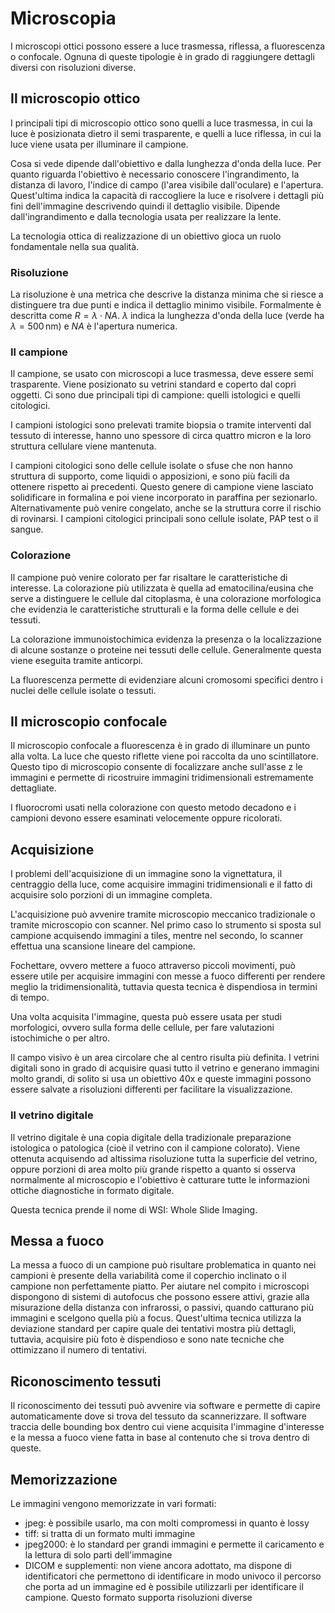 # Microscopia

I microscopi ottici possono essere a luce trasmessa, riflessa, a fluorescenza o confocale. Ognuna di queste tipologie è in grado di raggiungere dettagli diversi con risoluzioni diverse.

## Il microscopio ottico

I principali tipi di microscopio ottico sono quelli a luce trasmessa, in cui la luce è posizionata dietro il semi trasparente, e quelli a luce riflessa, in cui la luce viene usata per illuminare il campione.

Cosa si vede dipende dall'obiettivo e dalla lunghezza d'onda della luce. Per quanto riguarda l'obiettivo è necessario conoscere l'ingrandimento, la distanza di lavoro, l'indice di campo (l'area visibile dall'oculare) e l'apertura. Quest'ultima indica la capacità di raccogliere la luce e risolvere i dettagli più fini dell'immagine descrivendo quindi il dettaglio visibile. Dipende dall'ingrandimento e dalla tecnologia usata per realizzare la lente.

La tecnologia ottica di realizzazione di un obiettivo gioca un ruolo fondamentale nella sua qualità.

### Risoluzione

La risoluzione è una metrica che descrive la distanza minima che si riesce a distinguere tra due punti e indica il dettaglio minimo visibile. Formalmente è descritta come $R=\lambda \cdot NA$. $\lambda$ indica la lunghezza d'onda della luce (verde ha $\lambda = 500\,\mathrm{nm}$) e $NA$ è l'apertura numerica.

### Il campione

Il campione, se usato con microscopi a luce trasmessa, deve essere semi trasparente. Viene posizionato su vetrini standard e coperto dal copri oggetti. Ci sono due principali tipi di campione: quelli istologici e quelli citologici.

I campioni istologici sono prelevati tramite biopsia o tramite interventi dal tessuto di interesse, hanno uno spessore di circa quattro micron e la loro struttura cellulare viene mantenuta.

I campioni citologici sono delle cellule isolate o sfuse che non hanno struttura di supporto, come liquidi o apposizioni, e sono più facili da ottenere rispetto ai precedenti. Questo genere di campione viene lasciato solidificare in formalina e poi viene incorporato in paraffina per sezionarlo. Alternativamente può venire congelato, anche se la struttura corre il rischio di rovinarsi. I campioni citologici principali sono cellule isolate, PAP test o il sangue.

### Colorazione

Il campione può venire colorato per far risaltare le caratteristiche di interesse. La colorazione più utilizzata è quella ad ematocilina/eusina che serve a distinguere le cellule dal citoplasma, è una colorazione morfologica che evidenzia le caratteristiche strutturali e la forma delle cellule e dei tessuti.

La colorazione immunoistochimica evidenza la presenza o la localizzazione di alcune sostanze o proteine nei tessuti delle cellule. Generalmente questa viene eseguita tramite anticorpi.

La fluorescenza permette di evidenziare alcuni cromosomi specifici dentro i nuclei delle cellule isolate o tessuti.

## Il microscopio confocale

Il microscopio confocale a fluorescenza è in grado di illuminare un punto alla volta. La luce che questo riflette viene poi raccolta da uno scintillatore. Questo tipo di microscopio consente di focalizzare anche sull'asse z le immagini e permette di ricostruire immagini tridimensionali estremamente dettagliate. 

I fluorocromi usati nella colorazione con questo metodo decadono e i campioni devono essere esaminati velocemente oppure ricolorati.

## Acquisizione 

I problemi dell'acquisizione di un immagine sono la vignettatura, il centraggio della luce, come acquisire immagini tridimensionali e il fatto di acquisire solo porzioni di un immagine completa.

L'acquisizione può avvenire tramite microscopio meccanico tradizionale o tramite microscopio con scanner. Nel primo caso lo strumento si sposta sul campione acquisendo immagini a tiles, mentre nel secondo, lo scanner effettua una scansione lineare del campione.

Fochettare, ovvero mettere a fuoco attraverso piccoli movimenti, può essere utile per acquisire immagini con messe a fuoco differenti per rendere meglio la tridimensionalità, tuttavia questa tecnica è dispendiosa in termini di tempo.

Una volta acquisita l'immagine, questa può essere usata per studi morfologici, ovvero sulla forma delle cellule, per fare valutazioni istochimiche o per altro.

Il campo visivo è un area circolare che al centro risulta più definita. I vetrini digitali sono in grado di acquisire quasi tutto il vetrino e generano immagini molto grandi, di solito si usa un obiettivo 40x e queste immagini possono essere salvate a risoluzioni differenti per facilitare la visualizzazione.

### Il vetrino digitale

Il vetrino digitale è una copia digitale della tradizionale preparazione istologica o patologica (cioè il vetrino con il campione colorato). Viene ottenuta acquisendo ad altissima risoluzione tutta la superficie del vetrino, oppure porzioni di area molto più grande rispetto a quanto si osserva normalmente al microscopio e l'obiettivo è catturare tutte le informazioni ottiche diagnostiche in formato digitale.

Questa tecnica prende il nome di WSI: Whole Slide Imaging. 

## Messa a fuoco

La messa a fuoco di un campione può risultare problematica in quanto nei campioni è presente della variabilità come il coperchio inclinato o il campione non perfettamente piatto. Per aiutare nel compito i microscopi dispongono di sistemi di autofocus che possono essere attivi, grazie alla misurazione della distanza con infrarossi, o passivi, quando catturano più immagini e scelgono quella più a focus. Quest'ultima tecnica utilizza la deviazione standard per capire quale dei tentativi mostra più dettagli, tuttavia, acquisire più foto è dispendioso e sono nate tecniche che ottimizzano il numero di tentativi.

## Riconoscimento tessuti

Il riconoscimento dei tessuti può avvenire via software e permette di capire automaticamente dove si trova del tessuto da scannerizzare. Il software traccia delle bounding box dentro cui viene acquisita l'immagine d'interesse e la messa a fuoco viene fatta in base al contenuto che si trova dentro di queste.

## Memorizzazione

Le immagini vengono memorizzate in vari formati:

- jpeg: è possibile usarlo, ma con molti compromessi in quanto è lossy
- tiff: si tratta di un formato multi immagine
- jpeg2000: è lo standard per grandi immagini e permette il caricamento e la lettura di solo parti dell'immagine
- DICOM e supplementi: non viene ancora adottato, ma dispone di identificatori che permettono di identificare in modo univoco il percorso che porta ad un immagine ed è possibile utilizzarli per identificare il campione. Questo formato supporta risoluzioni diverse
